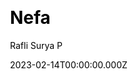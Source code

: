 ---
title: Nefa
github: https://github.com/RSurya99/nefa
demo: https://nefa-rsurya99.vercel.app/
author: Rafli Surya P
author_link: https://github.com/RSurya99
date: 2023-02-14T00:00:00.000Z
description: Free landing page template built using nuxt and tailwindcss
ssg:
  - Nuxtjs
css:
  - Tailwind
cms: null
category:
  - Business
draft: false
publish_date: '2022-01-19T21:57:43Z'
update_date: '2022-10-29T08:08:58Z'
github_star: 169
github_fork: 71
---
